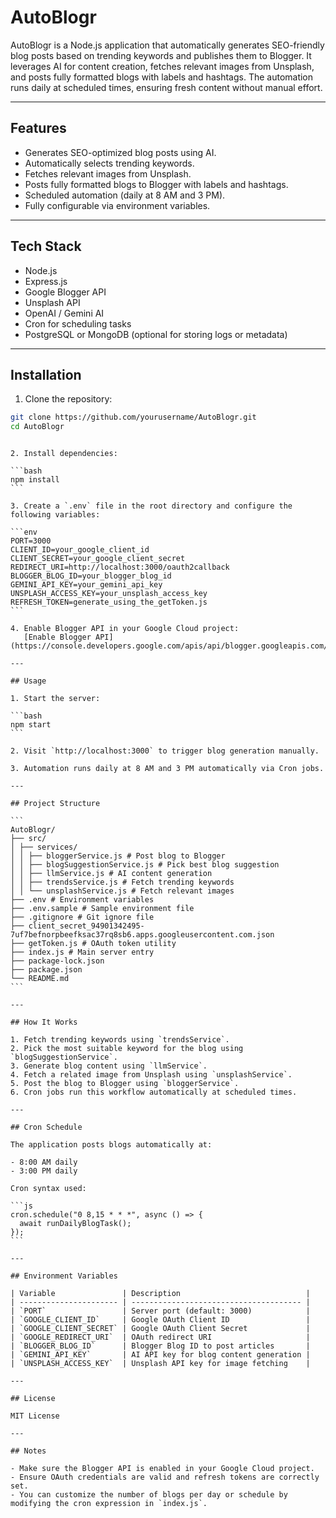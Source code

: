 # AutoBlogr

AutoBlogr is a Node.js application that automatically generates SEO-friendly blog posts based on trending keywords and publishes them to Blogger. It leverages AI for content creation, fetches relevant images from Unsplash, and posts fully formatted blogs with labels and hashtags. The automation runs daily at scheduled times, ensuring fresh content without manual effort.

---

## Features

- Generates SEO-optimized blog posts using AI.
- Automatically selects trending keywords.
- Fetches relevant images from Unsplash.
- Posts fully formatted blogs to Blogger with labels and hashtags.
- Scheduled automation (daily at 8 AM and 3 PM).
- Fully configurable via environment variables.

---

## Tech Stack

- Node.js
- Express.js
- Google Blogger API
- Unsplash API
- OpenAI / Gemini AI
- Cron for scheduling tasks
- PostgreSQL or MongoDB (optional for storing logs or metadata)

---

## Installation

1. Clone the repository:

```bash
git clone https://github.com/yourusername/AutoBlogr.git
cd AutoBlogr
```

````

2. Install dependencies:

```bash
npm install
```

3. Create a `.env` file in the root directory and configure the following variables:

```env
PORT=3000
CLIENT_ID=your_google_client_id
CLIENT_SECRET=your_google_client_secret
REDIRECT_URI=http://localhost:3000/oauth2callback
BLOGGER_BLOG_ID=your_blogger_blog_id
GEMINI_API_KEY=your_gemini_api_key
UNSPLASH_ACCESS_KEY=your_unsplash_access_key
REFRESH_TOKEN=generate_using_the_getToken.js
```

4. Enable Blogger API in your Google Cloud project:
   [Enable Blogger API](https://console.developers.google.com/apis/api/blogger.googleapis.com/overview)

---

## Usage

1. Start the server:

```bash
npm start
```

2. Visit `http://localhost:3000` to trigger blog generation manually.

3. Automation runs daily at 8 AM and 3 PM automatically via Cron jobs.

---

## Project Structure

```
AutoBlogr/
├── src/
│ ├── services/
│ │ ├── bloggerService.js # Post blog to Blogger
│ │ ├── blogSuggestionService.js # Pick best blog suggestion
│ │ ├── llmService.js # AI content generation
│ │ ├── trendsService.js # Fetch trending keywords
│ │ └── unsplashService.js # Fetch relevant images
├── .env # Environment variables
├── .env.sample # Sample environment file
├── .gitignore # Git ignore file
├── client_secret_94901342495-7uf7befnorpbeefksac37rq8sb6.apps.googleusercontent.com.json
├── getToken.js # OAuth token utility
├── index.js # Main server entry
├── package-lock.json
├── package.json
└── README.md
```

---

## How It Works

1. Fetch trending keywords using `trendsService`.
2. Pick the most suitable keyword for the blog using `blogSuggestionService`.
3. Generate blog content using `llmService`.
4. Fetch a related image from Unsplash using `unsplashService`.
5. Post the blog to Blogger using `bloggerService`.
6. Cron jobs run this workflow automatically at scheduled times.

---

## Cron Schedule

The application posts blogs automatically at:

- 8:00 AM daily
- 3:00 PM daily

Cron syntax used:

```js
cron.schedule("0 8,15 * * *", async () => {
  await runDailyBlogTask();
});
```

---

## Environment Variables

| Variable               | Description                            |
| ---------------------- | -------------------------------------- |
| `PORT`                 | Server port (default: 3000)            |
| `GOOGLE_CLIENT_ID`     | Google OAuth Client ID                 |
| `GOOGLE_CLIENT_SECRET` | Google OAuth Client Secret             |
| `GOOGLE_REDIRECT_URI`  | OAuth redirect URI                     |
| `BLOGGER_BLOG_ID`      | Blogger Blog ID to post articles       |
| `GEMINI_API_KEY`       | AI API key for blog content generation |
| `UNSPLASH_ACCESS_KEY`  | Unsplash API key for image fetching    |

---

## License

MIT License

---

## Notes

- Make sure the Blogger API is enabled in your Google Cloud project.
- Ensure OAuth credentials are valid and refresh tokens are correctly set.
- You can customize the number of blogs per day or schedule by modifying the cron expression in `index.js`.


````
